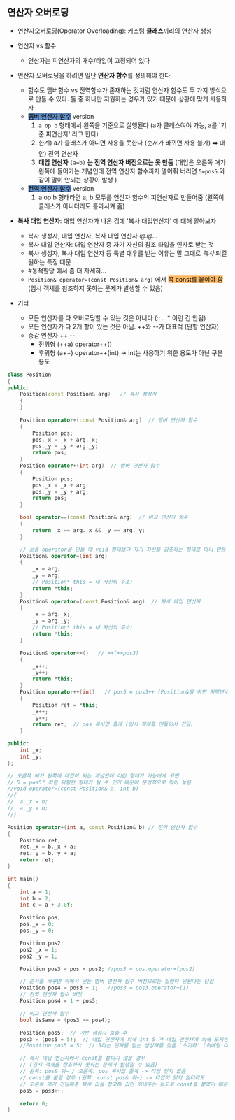 ## 연산자 오버로딩
- 연산자오버로딩(Operator Overloading): 커스텀 **클래스**끼리의 연산자 생성
- 연산자 vs 함수
	- 연산자는 피연산자의 개수/타입이 고정되어 있다
- 연산자 오버로딩을 하려면 일단 **연산자 함수**를 정의해야 한다
	- 함수도 멤버함수 vs 전역함수가 존재하는 것처럼 연산자 함수도 두 가지 방식으로 만들 수 있다. 둘 중 하나만 지원하는 경우가 있기 때문에 상황에 맞게 사용하자
	- <mark style="background: #0E4F9FA6;">멤버 연산자 함수</mark> version
		1. `a op b` 형태에서 왼쪽을 기준으로 실행된다 (a가 클래스여야 가능, a를 '기준 피연산자' 라고 한다)
		2. 한계) a가 클래스가 아니면 사용을 못한다 (순서가 바뀌면 사용 불가)  ➡️  대안) 전역 연산자
		3. **대입 연산자** `(a=b)`  **는 전역 연산자 버전으로는 못 만듬** (대입은 오른쪽 애가 왼쪽에 들어가는 개념인데 전역 연산자 함수까지 열어줘 버리면 `5=pos5` 와 같이 말이 안되는 상황이 발생 )
	- <mark style="background: #0E4F9FA6;">전역 연산자 함수</mark> version
		1. a op b 형태라면 a, b 모두를 연산자 함수의 피연산자로 만들어줌 (왼쪽이 클래스가 아니더라도 통과시켜 줌)

- **복사 대입 연산자**: 대입 연산자가 나온 김에 '복사 대입연산자' 에 대해 알아보자
	- 복사 생성자, 대입 연산자, 복사 대입 연산자 @.@...
	- 복사 대입 연산자: 대입 연산자 중 자기 자신의 참조 타입을 인자로 받는 것
	- 복사 생성자, 복사 대입 연산자 등 특별 대우를 받는 이유는 말 그대로 _복사_ 되길 원하는 특징 때문
	- #동적할당 에서 좀 더 자세히...
	- `Position& operator=(const Position& arg)` 에서 <mark style="background: #FFAB45CF;">꼭 const를 붙여야 함</mark> (임시 객체를 참조하지 못하는 문제가 발생할 수 있음)
- 기타
	- 모든 연산자를 다 오버로딩할 수 있는 것은 아니다 (::  .  .* 이런 건 안됨)
	- 모든 연산자가 다 2개 항이 있는 것은 아님. ++와 --가 대표적 (단항 연산자)
	- 증감 연산자 ++ --
		- 전위형 (++a) operator++()
		- 후위형 (a++) operator++(int) -> int는 사용하기 위한 용도가 아닌 구분 용도
	
```cpp
class Position
{
public:
	Position(const Position& arg)   // 복사 생성자
	{
	}
	
	Position operator+(const Position& arg)  // 멤버 연산자 함수 
	{
		Position pos;
		pos._x = _x + arg._x;
		pos._y = _y + arg._y;
		return pos;
	}
	Position operator+(int arg)  // 멤버 연산자 함수
	{
		Position pos;
		pos._x = _x + arg;
		pos._y = _y + arg;
		return pos;
	}

	bool operator==(const Position& arg)  // 비교 연산자 함수
	{
		return _x == arg._x && _y == arg._y;
	}

	// 보통 operator을 만들 때 void 형태보다 자기 자신을 참조하는 형태로 마니 만듬
	Position& operator=(int arg)
	{
		_x = arg;
		_y = arg;
		// Position* this = 내 자신의 주소;
		return *this;
	}
	Position& operator=(const Position& arg)  // 복사 대입 연산자
	{
		_x = arg._x;
		_y = arg._y;
		// Position* this = 내 자신의 주소;
		return *this;
	}

	Position& operator++()   // ++(++pos3)
	{
		_x++;
		_y++;
		return *this;
	}
	Position operator++(int)   // pos5 = pos3++ (Position&을 하면 지역변수이기 때문에 큰일)
	{
		Position ret = *this;
		_x++;
		_y++;
		return ret;  // pos 복사값 줄게 (임시 객체를 만들어서 전달)
	}

public:
	int _x;
	int _y;
};

// 오른쪽 애가 왼쪽에 대입이 되는 개념인데 이런 형태가 가능하게 되면
// 5 = pos5? 처럼 위험한 형태가 될 수 있기 때문에 문법적으로 막아 놓음
//void operator=(const Position& a, int b)
//{
//	a._x = b;
//	a._y = b;
//}

Position operator+(int a, const Position& b) // 전역 연산자 함수
{
	Position ret;
	ret._x = b._x + a;
	ret._y = b._y + a;
	return ret;
}

int main()
{
	int a = 1;
	int b = 2;
	int c = a + 3.0f;

	Position pos;
	pos._x = 0;
	pos._y = 0;

	Position pos2;
	pos2._x = 1;
	pos2._y = 1;

	Position pos3 = pos + pos2; //pos3 = pos.operator+(pos2)

	// 순서를 바꾸면 위에서 만든 멤버 연산자 함수 버전으로는 실행이 안된다는 단점
	Position pos4 = pos3 + 1;	//pos3 = pos3.operator+(1)
	// 전역 연산자 함수 버전
	Position pos4 = 1 + pos3;

	// 비교 연산자 함수
	bool isSame = (pos3 == pos4);

	Position pos5;	// 기본 생성자 호출 후 
	pos3 = (pos5 = 5);  // 대입 연산자에 의해 int 5 가 대입 연산자에 의해 포지션에 '대입'
	//Position pos5 = 5;  // 5라는 인자를 받는 생성자를 찾음 '초기화' (위에랑 다른거니 주의)

	// 복사 대입 연산자에서 const를 붙이지 않을 경우 
	// (임시 객체를 참조하지 못하는 문제가 발생할 수 있음)
	// 왼쪽: pos& 줘~ / 오른쪽: pos 복사값 줄게 -> 타입 맞지 않음
	// const를 붙일 경우 (왼쪽: const pos& 줘~) -> 타입이 맞지 않더라도 
	// 오른쪽 애가 전달해준 복사 값을 참고해 값만 꺼내주는 용도로 const를 붙였기 때문
	pos5 = pos3++;

	return 0;
}
```